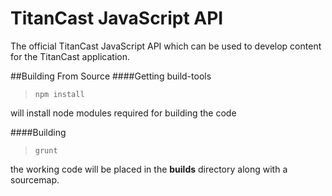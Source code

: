 # TitanCast JavaScript API
The official TitanCast JavaScript API which can be used to develop content for the TitanCast application.

##Building From Source
####Getting build-tools
> ``npm install``

will install node modules required for building the code

####Building
> ``grunt``

the working code will be placed in the **builds** directory along with a sourcemap.